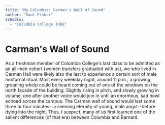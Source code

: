 ```yaml
---
title: "My Columbia: Carman's Wall of Sound"
author: "Saul Fisher"
schools:
  - "Columbia College 1986"
---
```


# Carman's Wall of Sound

As a freshman member of Columbia College's last class to be admitted as an all-men cohort (women transfers graduated with us), we who lived in Carman Hall were likely also the last to experience a certain sort of male nocturnal ritual.  Most every weekday night, around 11 p.m., a growing, groaning whelp could be heard coming out of one of the windows on the north facade of the building.  Slightly rising in pitch, and slowly growing in volume, one after another voice would join in until an enormous, sad howl echoed across the campus.  The Carman wall of sound would last some three or four minutes--a seeming eternity of young, male angst--before dying into the night.  Thus, I suspect, many of us first learned one of the salient differences (of that era) between Columbia and Barnard.
